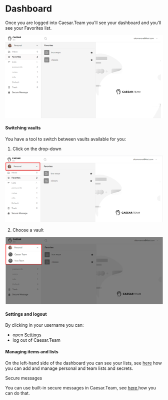 # Dashboard

Once you are logged into Caesar.Team you'll see your dashboard and you'll see your Favorites list.

![](../.gitbook/assets/image%20%2821%29.png)

#### Switching vaults

You have a tool to switch between vaults available for you: 

1. Click on the drop-down

![](../.gitbook/assets/image%20%2823%29.png)

2. Choose a vault

![](../.gitbook/assets/image%20%2820%29.png)

#### Settings and logout

By clicking in your username you can:

* open [Settings](https://github.com/caesar-team/docs/blob/master/user_docs/settings.md#settings)
* log out of Caesar.Team

#### Managing items and lists

On the left-hand side of the dashboard you can see your lists, see [here](https://github.com/caesar-team/docs/blob/master/user_docs/items.md) how you can add and manage personal and team lists and secrets.

Secure messages

You can use built-in secure messages in Caesar.Team, see [here ](https://github.com/caesar-team/docs/blob/master/user_docs/secure_messages.md)how you can do that.

